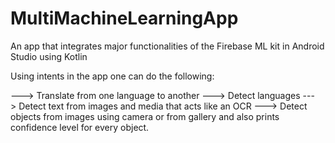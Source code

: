 # MultiMachineLearningApp
An app that integrates major functionalities of the Firebase ML kit in Android Studio using Kotlin

Using intents in the app one can do the following:

---> Translate from one language to another
---> Detect languages
---> Detect text from images and media that acts like an OCR
---> Detect objects from images using camera or from gallery and also prints confidence level for every object.

